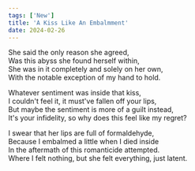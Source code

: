 ```yaml
---
tags: ['New']
title: 'A Kiss Like An Embalmment'
date: 2024-02-26
---
```


She said the only reason she agreed,  
Was this abyss she found herself within,  
She was in it completely and solely on her own,  
With the notable exception of my hand to hold.

Whatever sentiment was inside that kiss,  
I couldn't feel it, it must've fallen off your lips,  
But maybe the sentiment is more of a guilt instead,  
It's your infidelity, so why does this feel like my regret?

I swear that her lips are full of formaldehyde,  
Because I embalmed a little when I died inside  
In the aftermath of this romanticide attempted.  
Where I felt nothing, but she felt everything, just latent.  
